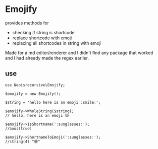 # Emojify

provides methods for

- checking if string is shortcode
- replace shortcode with emoji
- replacing all shortcodes in string with emoji

Made for a md editor/renderer and I didn't find any package that worked and I had already made the regex earlier.

## use

```
use Neoisrecursive\Emojify;

$emojify = new Emojify();

$string = 'hello here is an emoji :smile:';

$emojify->WholeString($string);
// hello, here is an emoji 😄

$emojify->IsShortname(':sunglasses:');
//bool(true)

$emojify->ShortnameToEmoji(':sunglasses:');
//string(4) "😎"
```
